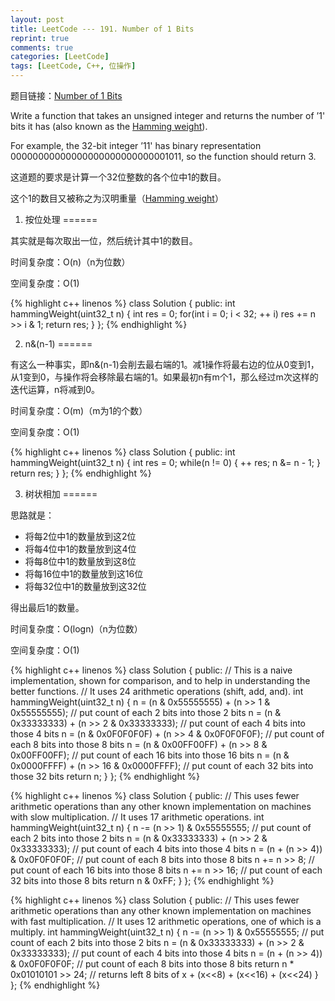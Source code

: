 ```yaml
---
layout: post
title: LeetCode --- 191. Number of 1 Bits
reprint: true
comments: true
categories: [LeetCode]
tags: [LeetCode, C++, 位操作]
---
```



题目链接：[Number of 1 Bits](https://oj.leetcode.com/problems/reverse-bits/ ) 

Write a function that takes an unsigned integer and returns the number of ’1' bits it has (also known as the [Hamming weight](http://en.wikipedia.org/wiki/Hamming_weight )).

For example, the 32-bit integer ’11' has binary representation 00000000000000000000000000001011, so the function should return 3.

这道题的要求是计算一个32位整数的各个位中1的数目。

这个1的数目又被称之为汉明重量（[Hamming weight](http://en.wikipedia.org/wiki/Hamming_weight )）

1. 按位处理
======

其实就是每次取出一位，然后统计其中1的数目。

时间复杂度：O(n)（n为位数）

空间复杂度：O(1)

{% highlight c++ linenos %}
class Solution
{
public:
    int hammingWeight(uint32_t n)
    {
        int res = 0;
        for(int i = 0; i < 32; ++ i)
            res += n >> i & 1;
        return res;
    }
};
{% endhighlight %}

2. n&(n-1)
======

有这么一种事实，即n&(n-1)会削去最右端的1。减1操作将最右边的位从0变到1，从1变到0，与操作将会移除最右端的1。如果最初n有m个1，那么经过m次这样的迭代运算，n将减到0。

时间复杂度：O(m)（m为1的个数）

空间复杂度：O(1)

{% highlight c++ linenos %}
class Solution
{
public:
    int hammingWeight(uint32_t n)
    {
        int res = 0;
        while(n != 0)
        {
            ++ res;
            n &= n - 1;
        }
        return res;
    }
};
{% endhighlight %}

3. 树状相加
======

思路就是：

* 将每2位中1的数量放到这2位
* 将每4位中1的数量放到这4位
* 将每8位中1的数量放到这8位
* 将每16位中1的数量放到这16位
* 将每32位中1的数量放到这32位

得出最后1的数量。

时间复杂度：O(logn)（n为位数）

空间复杂度：O(1)

{% highlight c++ linenos %}
class Solution
{
public:
    // This is a naive implementation, shown for comparison, and to help in understanding the better functions.
    // It uses 24 arithmetic operations (shift, add, and).
    int hammingWeight(uint32_t n)
    {
        n = (n & 0x55555555) + (n >>  1 & 0x55555555); // put count of each  2 bits into those  2 bits 
        n = (n & 0x33333333) + (n >>  2 & 0x33333333); // put count of each  4 bits into those  4 bits 
        n = (n & 0x0F0F0F0F) + (n >>  4 & 0x0F0F0F0F); // put count of each  8 bits into those  8 bits 
        n = (n & 0x00FF00FF) + (n >>  8 & 0x00FF00FF); // put count of each 16 bits into those 16 bits 
        n = (n & 0x0000FFFF) + (n >> 16 & 0x0000FFFF); // put count of each 32 bits into those 32 bits 
        return n;
    }
};
{% endhighlight %}

{% highlight c++ linenos %}
class Solution
{
public:
    // This uses fewer arithmetic operations than any other known implementation on machines with slow multiplication.
    // It uses 17 arithmetic operations.
    int hammingWeight(uint32_t n)
    {
        n -= (n >> 1) & 0x55555555; // put count of each 2 bits into those 2 bits
        n = (n & 0x33333333) + (n >> 2 & 0x33333333); // put count of each 4 bits into those 4 bits
        n = (n + (n >> 4)) & 0x0F0F0F0F; // put count of each 8 bits into those 8 bits
        n += n >> 8;  // put count of each 16 bits into those 8 bits
        n += n >> 16; // put count of each 32 bits into those 8 bits
        return n & 0xFF;
    }
};
{% endhighlight %}

{% highlight c++ linenos %}
class Solution
{
public:
    // This uses fewer arithmetic operations than any other known implementation on machines with fast multiplication.
    // It uses 12 arithmetic operations, one of which is a multiply.
    int hammingWeight(uint32_t n)
    {
        n -= (n >> 1) & 0x55555555; // put count of each 2 bits into those 2 bits
        n = (n & 0x33333333) + (n >> 2 & 0x33333333); // put count of each 4 bits into those 4 bits
        n = (n + (n >> 4)) & 0x0F0F0F0F; // put count of each 8 bits into those 8 bits 
        return n * 0x01010101 >> 24; // returns left 8 bits of x + (x<<8) + (x<<16) + (x<<24)
    }
};
{% endhighlight %}

